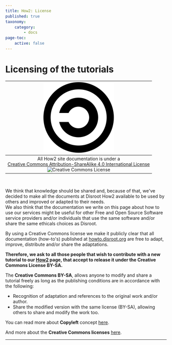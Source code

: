 ```yaml
---
title: How2: License
published: true
taxonomy:
    category:
        - docs
page-toc:
    active: false
---
```


# Licensing of the tutorials
|![](en/copyleft.png)|
|:--:|
|All How2 site documentation is under a<br><a rel="license" href="http://creativecommons.org/licenses/by-sa/4.0/">Creative Commons Attribution-ShareAlike 4.0 International License</a><br><img alt="Creative Commons License" style="border-width:0" src="https://i.creativecommons.org/l/by-sa/4.0/80x15.png"/>|
<br>

We think that knowledge should be shared and, because of that, we've decided to make all the documents at Disroot How2 available to be used by others and improved or adapted to their needs.<br>
We also think that the documentation we write on this page about how to use our services might be useful for other Free and Open Source Software service providers and/or individuals that use the same software and/or share the same ethicals choices as Disroot.

By using a Creative Commons license we make it publicly clear that all documentation (how-to's) published at [howto.disroot.org](https://howto.disroot.org) are free to adapt, improve, distribute and/or share the adaptations.

**Therefore, we ask to all those people that wish to contribute with a new tutorial to our [How2](https://howto.disroot.org) page, that accept to release it under the Creative Commons License BY-SA.**

The **Creative Commons BY-SA**, allows anyone to modify and share a tutorial freely as long as the publishing conditions are in accordance with the following:
- Recognition of adaptation and references to the original work and/or author.
- Share the modified version with the same license (BY-SA), allowing others to share and modify the work too.


You can read more about **Copyleft** concept [here](https://en.wikipedia.org/wiki/Copyleft).

And more about the **Creative Commons licenses** [here](https://creativecommons.org/).

-----
